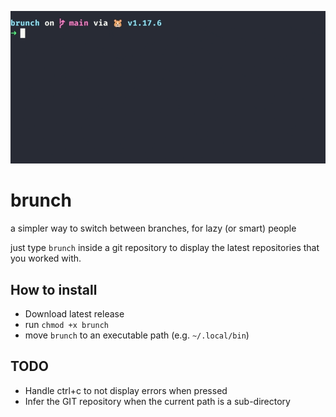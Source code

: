 ![Alt Text](https://raw.githubusercontent.com/jacopoRufini/brunch/main/brunch.gif?token=GHSAT0AAAAAABRCOEDTDW7CJA5OHVTI5WDQYQZJ5WQ)

# brunch
a simpler way to switch between branches, for lazy (or smart) people

just type `brunch` inside a git repository to display the latest repositories that you worked with.

## How to install
- Download latest release
- run `chmod +x brunch`
- move `brunch` to an executable path (e.g. `~/.local/bin`)

## TODO
- Handle ctrl+c to not display errors when pressed
- Infer the GIT repository when the current path is a sub-directory
